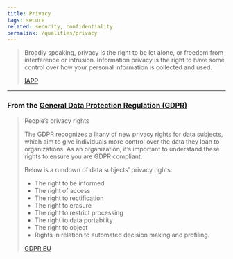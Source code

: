 ```yaml
---
title: Privacy
tags: secure
related: security, confidentiality
permalink: /qualities/privacy
---
```


>Broadly speaking, privacy is the right to be let alone, or freedom from interference or intrusion. 
>Information privacy is the right to have some control over how your personal information is collected and used.
>
>[IAPP](https://iapp.org/about/what-is-privacy/)

<hr>

### From the [General Data Protection Regulation (GDPR)](https://gdpr.eu)

>People’s privacy rights
>
>The GDPR recognizes a litany of new privacy rights for data subjects, which aim to give individuals more control over the data they loan to organizations. 
>As an organization, it’s important to understand these rights to ensure you are GDPR compliant.
>
>Below is a rundown of data subjects’ privacy rights:
>
>* The right to be informed
>* The right of access
>* The right to rectification
>* The right to erasure
>* The right to restrict processing
>* The right to data portability
>* The right to object
>* Rights in relation to automated decision making and profiling.
>
>[GDPR.EU](https://gdpr.eu/what-is-gdpr/)
